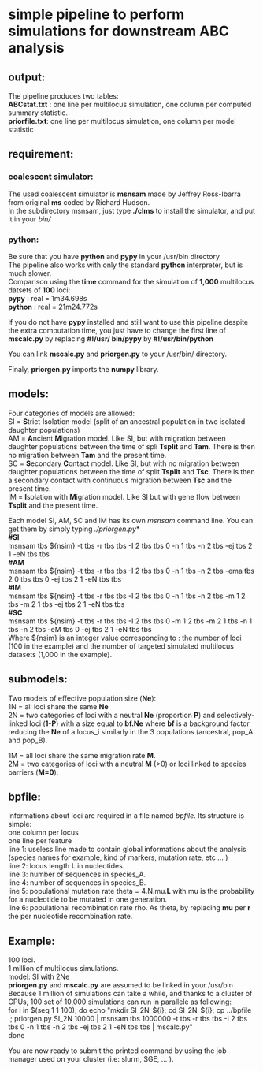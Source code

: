 # simple pipeline to perform simulations for downstream ABC analysis  
## output:  
The pipeline produces two tables:  
**ABCstat.txt** : one line per multilocus simulation, one column per computed summary statistic.  
**priorfile.txt**: one line per multilocus simulation, one column per model statistic  

## requirement:  
### coalescent simulator:  
The used coalescent simulator is **msnsam** made by Jeffrey Ross-Ibarra from original **ms** coded by Richard Hudson.  
In the subdirectory msnsam, just type **./clms** to install the simulator, and put it in your *bin/*  
  
### python:  
Be sure that you have **python** and **pypy** in your /usr/bin directory  
The pipeline also works with only the standard **python** interpreter, but is much slower.  
Comparison using the **time** command for the simulation of **1,000** multilocus datsets of **100** loci:  
**pypy** : real = 1m34.698s   
**python** : real = 21m24.772s   
  
If you do not have **pypy** installed and still want to use this pipeline despite the extra computation time, you just have to change the first line of **mscalc.py** by replacing **#!/usr/ bin/pypy** by **#!/usr/bin/python**  
  
You can link **mscalc.py** and **priorgen.py** to your /usr/bin/ directory.  

Finaly, **priorgen.py** imports the **numpy** library.  
  
## models: 
Four categories of models are allowed:  
SI = **S**trict **I**solation model (split of an ancestral population in two isolated daughter populations)  
AM = **A**ncient **M**igration model. Like SI, but with migration between daughter populations between the time of spli **Tsplit** and **Tam**. There is then no migration between **Tam** and the present time.  
SC = **S**econdary **C**ontact model. Like SI, but with no migration between daughter populations between the time of split **Tsplit** and **Tsc**. There is then a secondary contact with continuous migration between **Tsc** and the present time.  
IM = **I**solation with **M**igration model. Like SI but with gene flow between **Tsplit** and the present time.  
  
Each model SI, AM, SC and IM has its own *msnsam* command line. You can get them by simply typing *./priorgen.py**  
        **#SI**  
        msnsam tbs ${nsim} -t tbs -r tbs tbs -I 2 tbs tbs 0 -n 1 tbs -n 2 tbs -ej tbs 2 1 -eN tbs tbs  
        **#AM**  
        msnsam tbs ${nsim} -t tbs -r tbs tbs -I 2 tbs tbs 0 -n 1 tbs -n 2 tbs -ema tbs 2 0 tbs tbs 0 -ej tbs 2 1 -eN tbs tbs  
        **#IM**  
        msnsam tbs ${nsim} -t tbs -r tbs tbs -I 2 tbs tbs 0 -n 1 tbs -n 2 tbs -m 1 2 tbs -m 2 1 tbs -ej tbs 2 1 -eN tbs tbs  
        **#SC**  
        msnsam tbs ${nsim} -t tbs -r tbs tbs -I 2 tbs tbs 0 -m 1 2 tbs -m 2 1 tbs -n 1 tbs -n 2 tbs -eM tbs 0 -ej tbs 2 1 -eN tbs tbs  
Where ${nsim} is an integer value corresponding to : the number of loci (100 in the example) and the number of targeted simulated multilocus datasets (1,000 in the example).  

## submodels:  
Two models of effective population size  (**Ne**):  
1N = all loci share the same **Ne**  
2N = two categories of loci with a neutral **Ne** (proportion **P**) and selectively-linked loci (**1-P**) with a size equal to **bf.Ne** where **bf** is a background factor reducing the **Ne** of a locus_i similarly in the 3 populations (ancestral, pop_A and pop_B).  
  
1M = all loci share the same migration rate **M**.  
2M = two categories of loci with a neutral **M** (>0) or loci linked to species barriers (**M=0**).  
  
## bpfile:  
informations about loci are required in a file named _bpfile_. Its structure is simple:  
one column per locus  
one line per feature  
line 1: useless line made to contain global informations about the analysis (species names for example, kind of markers, mutation rate, etc ... )  
line 2: locus length **L** in nucleotides.  
line 3: number of sequences in species_A.  
line 4: number of sequences in species_B.  
line 5: populational mutation rate theta = 4.N.mu.**L** with mu is the probability for a nucleotide to be mutated in one generation.  
line 6: populational recombination rate rho. As theta, by replacing **mu** per **r** the per nucleotide recombination rate.  
  
  
## Example:  
100 loci.  
1 million of multilocus simulations.  
model: SI with 2Ne  
**priorgen.py** and **mscalc.py** are assumed to be linked in your /usr/bin  
Because 1 million of simulations can take a while, and thanks to a cluster of CPUs, 100 set of 10,000 simulations can run in parallele as following:  
for i in $(seq 1 1 100); do  
	echo "mkdir SI_2N_${i}; cd SI_2N_${i}; cp ../bpfile .; priorgen.py SI_2N 10000 | msnsam tbs 1000000 -t tbs -r tbs tbs -I 2 tbs tbs 0 -n 1 tbs -n 2 tbs -ej tbs 2 1 -eN tbs tbs | mscalc.py"  
done  
  
You are now ready to submit the printed command by using the job manager used on your cluster (i.e: slurm, SGE, ... ).  


	
